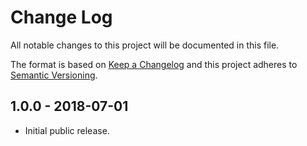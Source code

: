 # Change Log

All notable changes to this project will be documented in this file.

The format is based on [Keep a Changelog](http://keepachangelog.com/en/1.0.0/)
and this project adheres to [Semantic Versioning](http://semver.org/spec/v2.0.0.html).

## 1.0.0 - 2018-07-01

- Initial public release.

[unreleased]: https://github.com/kriasoft/hyperapp-starter/compare/v1.0.0...HEAD
